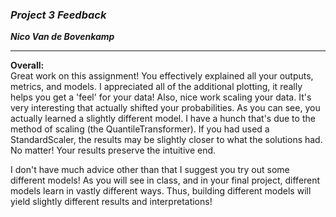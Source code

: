 ### ***Project 3 Feedback***

***Nico Van de Bovenkamp***

***

**Overall:**  
Great work on this assignment! You effectively explained all your outputs, metrics, and models. I appreciated all of the additional plotting, it really helps you get a 'feel' for your data! Also, nice work scaling your data. It's very interesting that actually shifted your probabilities. As you can see, you actually learned a slightly different model. I have a hunch that's due to the method of scaling (the QuantileTransformer). If you had used a StandardScaler, the results may be slightly closer to what the solutions had. No matter! Your results preserve the intuitive end.

I don't have much advice other than that I suggest you try out some different models! As you will see in class, and in your final project, different models learn in vastly different ways. Thus, building different models will yield slightly different results and interpretations! 
